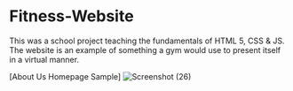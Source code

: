 # Fitness-Website
This was a school project teaching the fundamentals of HTML 5, CSS & JS.
The website is an example of something a gym would use to present itself in a virtual manner.

[About Us Homepage Sample]
![Screenshot (26)](https://user-images.githubusercontent.com/49052244/134238784-d71d486e-c677-4be4-882f-5b3018638c27.png)
